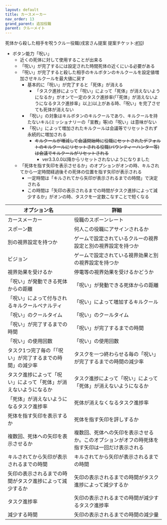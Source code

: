 ```yaml
---
layout: default
title: カースメーカー
nav_order: 13
grand_parent: 追加役職
parent: クルーメイト
---
```


死体から殺した相手を呪うクルー役職(戌宮さん提案 提案チケット:[#10](https://github.com/yukieiji/ExtremeRoles/issues/10))<br>
* ボタン能力「呪い」
  * 近くの死体に対して使用することが出来る
  * 「呪い」が完了するには設定された時間死体の近くにいる必要がある
  * 「呪い」が完了すると殺した相手のキルボタンのキルクールを設定値増加させキルクールを最大値に戻す
    * 基本的に「呪い」が完了すると「死体」が消える
      * 「タスク進捗によって「呪い」によって「死体」が消えないようになるか」がオンで一定のタスク進捗率(「「死体」が消えないようになるタスク進捗率」以上)以上がある時、「呪い」を完了させても死体が消えない
    * 「呪い」の対象はキルボタンのキルクールであり、キルクールを持たないキル(ミッショナリーの「宣教」等)の「呪い」は意味がない
    * 「呪い」によって増加されたキルクールは会議等でリセットされず永続的に増加される
      * ~~キルクールが増減して会議開始時に役職にセットされたデフォルトのキルクールにリセットされる役職(バウンティーハンター等)は会議でキルクールがリセットされる~~
        * ver3.3.0.0以降からリセットされないようになりました
  * 「死体を指す矢印を表示させるか」のオプションがオンの時、キルされてから一定時間経過後その死体の位置を指す矢印が表示される
    * 一定時間は「キルされてから矢印が表示されるまでの時間」で決定される
    * この時間は「矢印の表示されるまでの時間がタスク進捗によって減少するか」がオンの時、タスクを一定数こなすことで短くなる

|  オプション名 |  詳細  |
| ---- | ---- |
|  カースメーカー  | 役職のスポーンレート |
|  スポーン数  | 何人この役職にアサインされるか |
|  別の視界設定を持つか  |  ゲームで設定されているクルーの視界設定と別の視界設定を持つか  |
|  ビジョン  |  ゲームで設定されている視界効果と別の視界設定を持つか  |
|  視界効果を受けるか  |  停電等の視界効果を受けるかどうか  |
|  「呪い」が発動できる死体からの距離  | 「呪い」が発動できる死体からの距離 |
|  「呪い」によって付与されるキルクールペナルティ  |  「呪い」によって増加するキルクール  |
|  「呪い」のクールタイム  |  「呪い」のクールタイム  |
|  「呪い」が完了するまでの時間  |  「呪い」が完了するまでの時間  |
|  「呪い」の使用回数  |  「呪い」の使用回数  |
|  タスク1つ完了毎の「「呪い」が完了するまでの時間」の減少率 | タスクを一つ終わらせる毎の「呪い」が完了するまでの時間の減少率 |
|  タスク進捗によって「呪い」によって「死体」が消えないようになるか |  タスク進捗によって「呪い」によって「死体」が消えないようになるか |
|  「死体」が消えないようになるタスク進捗率 |  死体が消えなくなるタスク進捗率 |
|  死体を指す矢印を表示するか  |  死体を指す矢印を評しするか  |
|  複数回、死体への矢印を表示させるか  |  複数回、死体への矢印を表示させるか。このオプションがオフの時死体を指す矢印は一回だけ表示される  |
|  キルされてから矢印が表示されるまでの時間  |  キルされてから矢印が表示されるまでの時間  |
|  矢印の表示されるまでの時間がタスク進捗によって減少するか | 矢印の表示されるまでの時間がタスク進捗によって減少するか |
| タスク進捗率  |  矢印の表示されるまでの時間が減少するタスク進捗率  |
| 減少する時間 |  矢印の表示されるまでの時間の減少量  |
